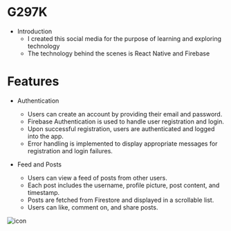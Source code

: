 # G297K

* Introduction
  - I created this social media for the purpose of learning and exploring technology
  - The technology behind the scenes is React Native and Firebase

# Features

* Authentication
  - Users can create an account by providing their email and password.
  - Firebase Authentication is used to handle user registration and login.
  - Upon successful registration, users are authenticated and logged into the app.
  - Error handling is implemented to display appropriate messages for registration and login failures.

* Feed and Posts
  - Users can view a feed of posts from other users.
  - Each post includes the username, profile picture, post content, and timestamp.
  - Posts are fetched from Firestore and displayed in a scrollable list.
  - Users can like, comment on, and share posts.

![icon](https://github.com/Agung1606/G297K/assets/107747646/6bf41bca-be61-4acd-88f7-caee5c3fff60)
